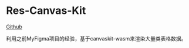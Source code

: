 # Res-Canvas-Kit

[Github](https://github.com/Ahuang0107/res-canvas-kit)

利用之前MyFigma项目的经验，基于canvaskit-wasm来渲染大量类表格数据。